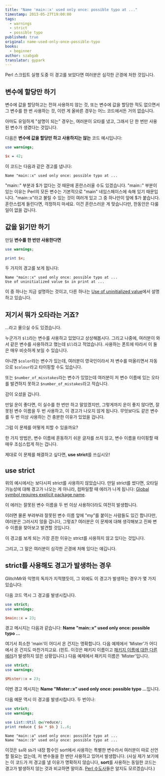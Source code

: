 ```yaml
---
title: "Name 'main::x' used only once: possible typo at ..."
timestamp: 2013-05-27T19:00:00
tags:
  - warnings
  - strict
  - possible typo
published: true
original: name-used-only-once-possible-typo
books:
  - beginner
author: szabgab
translator: gypark
---
```



Perl 스크립트 실행 도중 이 경고를 보았다면 여러분은 심각한 곤경에 처한 것입니다.


## 변수에 할당만 하기

변수에 값을 할당하고는 전혀 사용하지 않는 것, 또는 변수에 값을 할당한 적도 없으면서 그 변수를
한 번 사용하는 것, 이런 게 올바른 경우는 어느 코드에서든 거의 없습니다.

아마도 유일하게 "설명이 되는" 경우는, 여러분이 오타를 냈고, 그래서 단 한 번만 사용된 변수가
생겼다는 것입니다.

다음은 <b>변수에 값을 할당만 하고 사용하지는 않는</b> 코드 예시입니다:

```perl
use warnings;

$x = 42;
```

이 코드는 다음과 같은 경고를 냅니다:

```
Name "main::x" used only once: possible typo at ...
```

"main::" 부분과 $가 없다는 것 때문에 혼란스러울 수도 있겠습니다.
"main::" 부분이 있는 이유는 Perl의 모든 변수는 기본적으로 "main" 네임스페이스에 속해 있기 때문입니다.
"main::x"라고 불릴 수 있는 것이 여러개 있고 그 중 하나만이 앞에 $가 붙습니다.
혼란스럽게 들린다면, 걱정하지 마세요. 이건 혼란스러운 게 맞습니다만, 한동안은 다룰 일이 없을 겁니다.

## 값을 읽기만 하기

만일 <b>변수를 한 번만 사용한다면</b>

```perl
use warnings;

print $x;
```

두 가지의 경고를 보게 됩니다:

```
Name "main::x" used only once: possible typo at ...
Use of uninitialized value $x in print at ...
```

이 중 하나는 지금 설명하는 것이고, 다른 하나는
[Use of uninitialized value](/use-of-uninitialized-value)에서 설명하고 있습니다.

## 저기서 뭐가 오타라는 거죠?

...라고 물으실 수도 있겠습니다.

누군가가 `$l1`라는 변수를 사용하고 있었다고 상상해봅시다. 그리고 나중에, 여러분이 와서
같은 변수를 사용하려고 했는데 `$ll`라고 적었습니다. 사용하는 폰트에 따라서 이 둘은
매우 비슷하게 보일 수 있습니다.

아니면 `$color`라는 변수가 있는데, 여러분이 영국인이라서 저 변수를 떠올리면서 자동으로
`$colour`라고 타이핑할 수도 있습니다.

또는 `$number_of_misstakes`라는 변수가 있었는데 여러분이 저 변수 이름에 있는 오타를 발견하지
못하고 `$number_of_mistakes`라고 적습니다.

감이 오셨을 겁니다.

만일 운이 좋다면, 이 실수를 한 번만 하고 말았겠지만, 그렇게까지 운이 좋지 않다면, 잘못된 변수 이름을
두 번 사용하고, 이 경고가 나오지 않게 됩니다. 무엇보다도 같은 변수를 두 번 이상 사용하는 건 충분한
이유가 있었을 겁니다.

그럼 이 문제를 어떻게 피할 수 있을까요?

한 가지 방법은, 변수 이름에 혼동하기 쉬운 글자를 쓰지 않고, 변수 이름을 타이핑할 때 매우 조심스럽게
하는 겁니다.

제대로 이 문제를 해결하고 싶다면, <b>use strict</b>를 쓰십시오!

## use strict

위의 예시에서는 보다시피 strict를 사용하지 않았습니다. 만일 strict를 썼다면, 오타일 가능성에 대해
경고가 나오는 게 아니라, 컴파일할 때 에러가 나게 됩니다:
[Global symbol requires explicit package name](/global-symbol-requires-explicit-package-name).

이 에러는 잘못된 변수 이름을 두 번 이상 사용하더라도 여전히 발생합니다.

이러면 물론 부랴부랴 잘못된 변수 이름 앞에 "my"를 붙이는 사람들도 있긴 합니다만, 여러분은 그러시지
않을 겁니다, 그렇죠? 여러분은 이 문제에 대해 생각해보고 진짜 변수 이름을 찾아보고 발견할 것입니다.

이 경고를 보게 되는 가장 흔한 이유는 strict를 사용하지 않고 있다는 것입니다.

그리고, 그 말은 여러분이 심각한 곤경에 처해 있다는 얘깁니다.

## strict를 사용해도 경고가 발생하는 경우

GlitchMr와 익명의 독자가 지적했듯이, 그 외에도 이 경고가 발생하는 경우가 몇 가지 있습니다:

다음 코드 역시 그 경고를 발생시킵니다.

```perl
use strict;
use warnings;

$main::x = 23;
```

경고 메시지는 다음과 같습니다: <b>Name "main::x" used only once: possible typo ...</b>

여기서 최소한 'main'이 어디서 온 건지는 명확합니다. 다음 예제에서 'Mister'가 어디에서 온 건지도
마찬가지고요. (힌트. 이것은 패키지 이름이고
[패키지 이름에 대한 다른 에러](/global-symbol-requires-explicit-package-name)가 발생하지
않은 상황입니다.) 다음 예제에서 패키지 이름은 'Mister'입니다.

```perl
use strict;
use warnings;

$Mister::x = 23;
```

이번 경고 메시지는 <b>Name "Mister::x" used only once: possible typo ...</b>입니다.

다음 예문 역시 이 경고를 발생시킵니다. 두 번이나:

```perl
use strict;
use warnings;

use List::Util qw/reduce/;
print reduce { $a * $b } 1..6;
```

```
Name "main::a" used only once: possible typo at ...
Name "main::b" used only once: possible typo at ...
```

이것은 `$a`와 `$b`가 내장 함수인 sort에서 사용하는 특별한 변수라서 여러분이 따로
선언할 필요는 없는데, 저 변수들을 한 번만 사용하고 있어서 발생합니다.
(사실 제가 보기에는 이 코드가 저 경고를 낼 이유가 명확하지 않습니다, <b>sort</b>를 사용하는
동일한 코드는 경고가 발생하지 않는 것과 비교하면 말이죠.
[Perl 수도사](http://www.perlmonks.org/?node_id=1021888)들은 알지도 모르겠습니다.)


